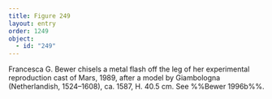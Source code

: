 ```yaml
---
title: Figure 249
layout: entry
order: 1249
object:
  - id: "249"
---
```


Francesca G. Bewer chisels a metal flash off the leg of her experimental reproduction cast of Mars, 1989, after a model by Giambologna (Netherlandish, 1524–1608), ca. 1587, H. 40.5 cm. See %%Bewer 1996b%%.
